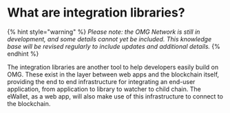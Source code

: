 # What are integration libraries?

{% hint style="warning" %}
_Please note: the OMG Network is still in development, and some details cannot yet be included. This knowledge base will be revised regularly to include updates and additional details._
{% endhint %}

The integration libraries are another tool to help developers easily build on OMG. These exist in the layer between web apps and the blockchain itself, providing the end to end infrastructure for integrating an end-user application, from application to library to watcher to child chain. The eWallet, as a web app, will also make use of this infrastructure to connect to the blockchain.

